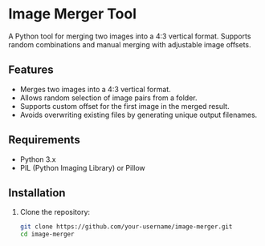 # Image Merger Tool

A Python tool for merging two images into a 4:3 vertical format. Supports random combinations and manual merging with adjustable image offsets.

## Features

- Merges two images into a 4:3 vertical format.
- Allows random selection of image pairs from a folder.
- Supports custom offset for the first image in the merged result.
- Avoids overwriting existing files by generating unique output filenames.

## Requirements

- Python 3.x
- PIL (Python Imaging Library) or Pillow

## Installation

1. Clone the repository:

   ```bash
   git clone https://github.com/your-username/image-merger.git
   cd image-merger
